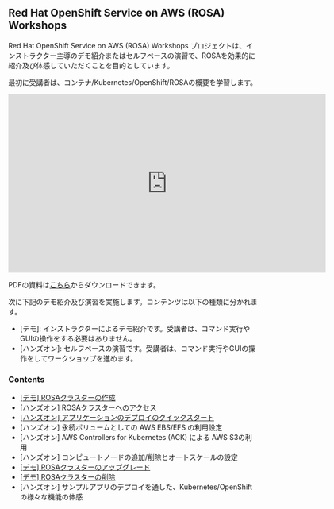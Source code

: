## Red Hat OpenShift Service on AWS (ROSA) Workshops

Red Hat OpenShift Service on AWS (ROSA) Workshops プロジェクトは、インストラクター主導のデモ紹介またはセルフペースの演習で、ROSAを効果的に紹介及び体感していただくことを目的としています。

最初に受講者は、コンテナ/Kubernetes/OpenShift/ROSAの概要を学習します。

<embed src="https://h-kojima.github.io/rosa-workshop/docs/pdf/2022-rosa-workshop-lecture.pdf#&scrollbar=0&view=Fit&viewrect=0,0,570,0" width="640" height="360" hspace="0" vspace="0">

PDFの資料は[こちら](docs/pdf/2022-rosa-workshop-lecture.pdf)からダウンロードできます。

次に下記のデモ紹介及び演習を実施します。コンテンツは以下の種類に分かれます。

- \[デモ\]: インストラクターによるデモ紹介です。受講者は、コマンド実行やGUIの操作をする必要はありません。
- \[ハンズオン\]: セルフペースの演習です。受講者は、コマンド実行やGUIの操作をしてワークショップを進めます。

### Contents

- [\[デモ\] ROSAクラスターの作成](docs/rosa-create)
- [\[ハンズオン\] ROSAクラスターへのアクセス](docs/rosa-access)
- [\[ハンズオン\] アプリケーションのデプロイのクイックスタート](docs/rosa-app-deploy-quickstart)
- \[ハンズオン\] 永続ボリュームとしての AWS EBS/EFS の利用設定
- \[ハンズオン\] AWS Controllers for Kubernetes (ACK) による AWS S3の利用
- \[ハンズオン\] コンピュートノードの追加/削除とオートスケールの設定
- [\[デモ\] ROSAクラスターのアップグレード](docs/rosa-upgrade)
- [\[デモ\] ROSAクラスターの削除](docs/rosa-delete)
- \[ハンズオン\] サンプルアプリのデプロイを通した、Kubernetes/OpenShiftの様々な機能の体感

